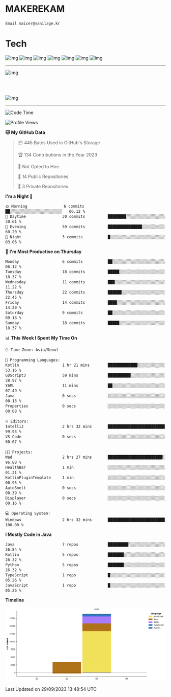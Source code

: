# MAKEREKAM

`Email maicer@vanilage.kr`

# Tech

![img](https://img.shields.io/badge/-Python-yellow?style=for-the-badge&logo=python)
![img](https://img.shields.io/badge/-C/C++-red?style=for-the-badge&logo=C)
![img](https://img.shields.io/badge/-HTML-blue?style=for-the-badge&logo=HTML5)
![img](https://img.shields.io/badge/-CSS-blue?style=for-the-badge&logo=CSS3)
![img](https://img.shields.io/badge/-JS-purple?style=for-the-badge&logo=JavaScript)
![img](https://img.shields.io/badge/-Java-black?style=for-the-badge)
![img](https://img.shields.io/badge/-Kotlin-pink?style=for-the-badge&logo=Kotlin)

---

![img](https://github-readme-stats.vercel.app/api/top-langs/?username=MAKEREKAM&layout=compact&theme=gruvbox)

<br>
<br>

![img](https://github-readme-stats.vercel.app/api/?username=MAKEREKAM&layout=compact&theme=gruvbox)

---

<!--START_SECTION:waka-->
![Code Time](http://img.shields.io/badge/Code%20Time-3%20hrs%204%20mins-blue)

![Profile Views](http://img.shields.io/badge/Profile%20Views-0-blue)

**🐱 My GitHub Data** 

> 📦 445 Bytes Used in GitHub's Storage 
 > 
> 🏆 134 Contributions in the Year 2023
 > 
> 🚫 Not Opted to Hire
 > 
> 📜 14 Public Repositories 
 > 
> 🔑 3 Private Repositories 
 > 
**I'm a Night 🦉** 

```text
🌞 Morning                6 commits           ██░░░░░░░░░░░░░░░░░░░░░░░   06.12 % 
🌆 Daytime                30 commits          ████████░░░░░░░░░░░░░░░░░   30.61 % 
🌃 Evening                59 commits          ███████████████░░░░░░░░░░   60.20 % 
🌙 Night                  3 commits           █░░░░░░░░░░░░░░░░░░░░░░░░   03.06 % 
```
📅 **I'm Most Productive on Thursday** 

```text
Monday                   6 commits           ██░░░░░░░░░░░░░░░░░░░░░░░   06.12 % 
Tuesday                  18 commits          █████░░░░░░░░░░░░░░░░░░░░   18.37 % 
Wednesday                11 commits          ███░░░░░░░░░░░░░░░░░░░░░░   11.22 % 
Thursday                 22 commits          ██████░░░░░░░░░░░░░░░░░░░   22.45 % 
Friday                   14 commits          ████░░░░░░░░░░░░░░░░░░░░░   14.29 % 
Saturday                 9 commits           ██░░░░░░░░░░░░░░░░░░░░░░░   09.18 % 
Sunday                   18 commits          █████░░░░░░░░░░░░░░░░░░░░   18.37 % 
```


📊 **This Week I Spent My Time On** 

```text
🕑︎ Time Zone: Asia/Seoul

💬 Programming Languages: 
Kotlin                   1 hr 21 mins        █████████████░░░░░░░░░░░░   53.16 % 
GDScript3                59 mins             ██████████░░░░░░░░░░░░░░░   38.97 % 
YAML                     11 mins             ██░░░░░░░░░░░░░░░░░░░░░░░   07.49 % 
Java                     0 secs              ░░░░░░░░░░░░░░░░░░░░░░░░░   00.13 % 
Properties               0 secs              ░░░░░░░░░░░░░░░░░░░░░░░░░   00.08 % 

🔥 Editors: 
IntelliJ                 2 hrs 32 mins       █████████████████████████   99.93 % 
VS Code                  0 secs              ░░░░░░░░░░░░░░░░░░░░░░░░░   00.07 % 

🐱‍💻 Projects: 
Wad                      2 hrs 27 mins       ████████████████████████░   96.88 % 
HealthBar                1 min               ░░░░░░░░░░░░░░░░░░░░░░░░░   01.31 % 
KotlinPluginTemplate     1 min               ░░░░░░░░░░░░░░░░░░░░░░░░░   00.95 % 
AutoSmelt                0 secs              ░░░░░░░░░░░░░░░░░░░░░░░░░   00.39 % 
Displayer                0 secs              ░░░░░░░░░░░░░░░░░░░░░░░░░   00.16 % 

💻 Operating System: 
Windows                  2 hrs 32 mins       █████████████████████████   100.00 % 
```

**I Mostly Code in Java** 

```text
Java                     7 repos             █████████░░░░░░░░░░░░░░░░   36.84 % 
Kotlin                   5 repos             ███████░░░░░░░░░░░░░░░░░░   26.32 % 
Python                   5 repos             ███████░░░░░░░░░░░░░░░░░░   26.32 % 
TypeScript               1 repo              █░░░░░░░░░░░░░░░░░░░░░░░░   05.26 % 
JavaScript               1 repo              █░░░░░░░░░░░░░░░░░░░░░░░░   05.26 % 
```



**Timeline**

![Lines of Code chart](https://raw.githubusercontent.com/MAKEREKAM/MAKEREKAM/main/assets/bar_graph.png)


 Last Updated on 29/09/2023 13:48:54 UTC
<!--END_SECTION:waka-->
